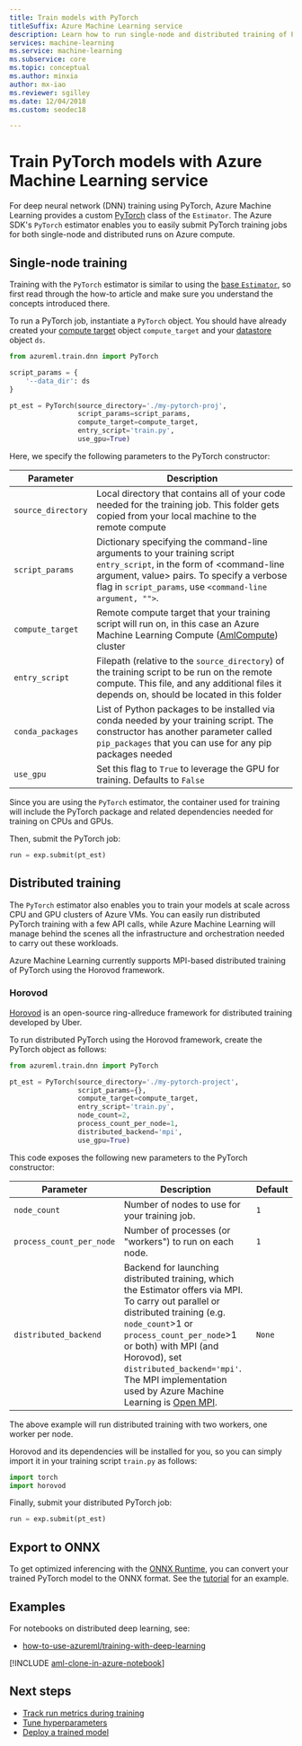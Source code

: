 ```yaml
---
title: Train models with PyTorch
titleSuffix: Azure Machine Learning service
description: Learn how to run single-node and distributed training of PyTorch models with the PyTorch estimator
services: machine-learning
ms.service: machine-learning
ms.subservice: core
ms.topic: conceptual
ms.author: minxia
author: mx-iao
ms.reviewer: sgilley
ms.date: 12/04/2018
ms.custom: seodec18

---
```


# Train PyTorch models with Azure Machine Learning service

For deep neural network (DNN) training using PyTorch, Azure Machine Learning provides a custom [PyTorch](https://docs.microsoft.com/python/api/azureml-train-core/azureml.train.dnn.pytorch?view=azure-ml-py) class of the `Estimator`. The Azure SDK's `PyTorch` estimator enables you to easily submit PyTorch training jobs for both single-node and distributed runs on Azure compute.

## Single-node training
Training with the `PyTorch` estimator is similar to using the [base `Estimator`](how-to-train-ml-models.md), so first read through the how-to article and make sure you understand the concepts introduced there.
  
To run a PyTorch job, instantiate a `PyTorch` object. You should have already created your [compute target](how-to-set-up-training-targets.md#amlcompute) object `compute_target` and your [datastore](how-to-access-data.md) object `ds`.

```Python
from azureml.train.dnn import PyTorch

script_params = {
    '--data_dir': ds
}

pt_est = PyTorch(source_directory='./my-pytorch-proj',
                 script_params=script_params,
                 compute_target=compute_target,
                 entry_script='train.py',
                 use_gpu=True)
```

Here, we specify the following parameters to the PyTorch constructor:

Parameter | Description
--|--
`source_directory` |  Local directory that contains all of your code needed for the training job. This folder gets copied from your local machine to the remote compute
`script_params` |  Dictionary specifying the command-line arguments to your training script `entry_script`, in the form of <command-line argument, value> pairs.  To specify a verbose flag in `script_params`, use `<command-line argument, "">`.
`compute_target` |  Remote compute target that your training script will run on, in this case an Azure Machine Learning Compute ([AmlCompute](how-to-set-up-training-targets.md#amlcompute)) cluster
`entry_script` |  Filepath (relative to the `source_directory`) of the training script to be run on the remote compute. This file, and any additional files it depends on, should be located in this folder
`conda_packages` |  List of Python packages to be installed via conda needed by your training script. The constructor has another parameter called `pip_packages` that you can use for any pip packages needed
`use_gpu` |  Set this flag to `True` to leverage the GPU for training. Defaults to `False`

Since you are using the `PyTorch` estimator, the container used for training will include the PyTorch package and related dependencies needed for training on CPUs and GPUs.

Then, submit the PyTorch job:
```Python
run = exp.submit(pt_est)
```

## Distributed training
The `PyTorch` estimator also enables you to train your models at scale across CPU and GPU clusters of Azure VMs. You can easily run distributed PyTorch training with a few API calls, while Azure Machine Learning will manage behind the scenes all the infrastructure and orchestration needed to carry out these workloads.

Azure Machine Learning currently supports MPI-based distributed training of PyTorch using the Horovod framework.

### Horovod
[Horovod](https://github.com/uber/horovod) is an open-source ring-allreduce framework for distributed training developed by Uber.

To run distributed PyTorch using the Horovod framework, create the PyTorch object as follows:

```Python
from azureml.train.dnn import PyTorch

pt_est = PyTorch(source_directory='./my-pytorch-project',
                 script_params={},
                 compute_target=compute_target,
                 entry_script='train.py',
                 node_count=2,
                 process_count_per_node=1,
                 distributed_backend='mpi',
                 use_gpu=True)
```

This code exposes the following new parameters to the PyTorch constructor:

Parameter | Description | Default
--|--|--
`node_count` |  Number of nodes to use for your training job. | `1`
`process_count_per_node` |  Number of processes (or "workers") to run on each node. | `1`
`distributed_backend` |  Backend for launching distributed training, which the Estimator offers via MPI.  To carry out parallel or distributed training (e.g. `node_count`>1 or `process_count_per_node`>1 or both) with MPI (and Horovod), set `distributed_backend='mpi'`. The MPI implementation used by Azure Machine Learning is [Open MPI](https://www.open-mpi.org/). | `None`

The above example will run distributed training with two workers, one worker per node.

Horovod and its dependencies will be installed for you, so you can simply import it in your training script `train.py` as follows:
```Python
import torch
import horovod
```

Finally, submit your distributed PyTorch job:
```Python
run = exp.submit(pt_est)
```

## Export to ONNX

To get optimized inferencing with the [ONNX Runtime](concept-onnx.md), you can convert your trained PyTorch model to the ONNX format. See the [tutorial](https://github.com/onnx/tutorials/blob/master/tutorials/PytorchOnnxExport.ipynb) for an example.

## Examples

For notebooks on distributed deep learning, see:
* [how-to-use-azureml/training-with-deep-learning](https://github.com/Azure/MachineLearningNotebooks/blob/master/how-to-use-azureml/training-with-deep-learning)

[!INCLUDE [aml-clone-in-azure-notebook](../../../includes/aml-clone-for-examples.md)]

## Next steps
* [Track run metrics during training](how-to-track-experiments.md)
* [Tune hyperparameters](how-to-tune-hyperparameters.md)
* [Deploy a trained model](how-to-deploy-and-where.md)
